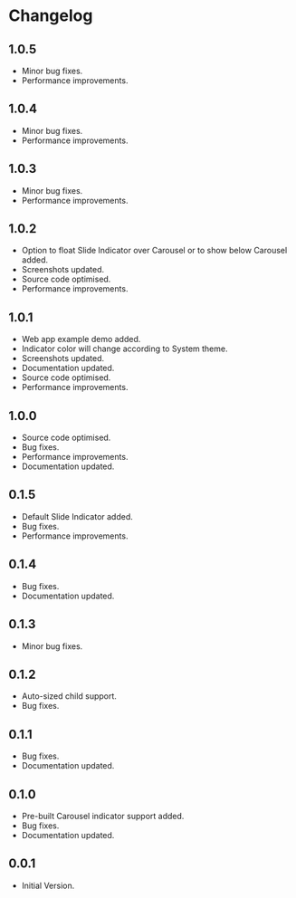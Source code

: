 # Changelog

## 1.0.5

* Minor bug fixes.
* Performance improvements.

## 1.0.4

* Minor bug fixes.
* Performance improvements.

## 1.0.3

* Minor bug fixes.
* Performance improvements.

## 1.0.2

* Option to float Slide Indicator over Carousel or to show below Carousel added.
* Screenshots updated.
* Source code optimised.
* Performance improvements.

## 1.0.1

* Web app example demo added. 
* Indicator color will change according to System theme.
* Screenshots updated.
* Documentation updated.
* Source code optimised.
* Performance improvements.

## 1.0.0

* Source code optimised.
* Bug fixes.
* Performance improvements.
* Documentation updated.

## 0.1.5

* Default Slide Indicator added.
* Bug fixes.
* Performance improvements.

## 0.1.4

* Bug fixes.
* Documentation updated.

## 0.1.3

* Minor bug fixes.

## 0.1.2

* Auto-sized child support.
* Bug fixes.

## 0.1.1

* Bug fixes.
* Documentation updated.

## 0.1.0

* Pre-built Carousel indicator support added.
* Bug fixes.
* Documentation updated.

## 0.0.1

* Initial Version.